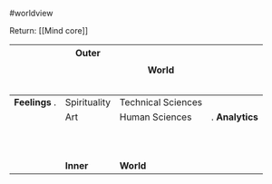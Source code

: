 #worldview

Return: [[Mind core]]

|                                   | Outer<br><br><br><br> | World                 |                                |
| --------------------------------- | --------------------- | --------------------- | ------------------------------ |
| **Feelings**                    . | Spirituality          | Technical Sciences    |                                |
|                                   | Art                   | Human Sciences        | .                **Analytics** |
|                                   | <br><br><br>**Inner** | <br><br><br>**World** |                                |

